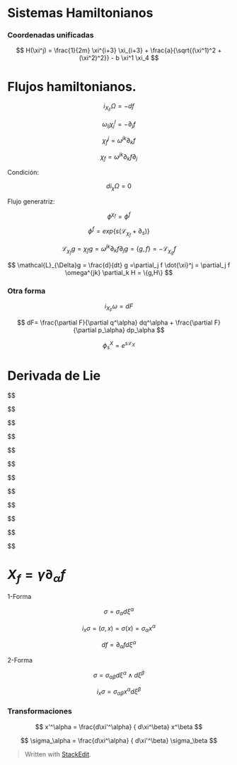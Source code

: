 

# Sistemas Hamiltonianos
 
### Coordenadas unificadas

$$
H(\xi^j) = \frac{1}{2m} \xi^{i+3} \xi_{i+3} + \frac{a}{\sqrt{(\xi^1)^2 + (\xi^2)^2}} - b \xi^1 \xi_4
$$

# Flujos hamiltonianos.


$$
i_{X_F} \Omega = - df
$$

$$
\omega_{lj} \chi_j^l = -\partial_j f
$$

$$
\chi_f^j = \omega^{jk}\partial_k f
$$

$$
\chi_f = \omega^{jk}\partial_k f \partial_j
$$

Condición:

$$
d i_\chi \Omega = 0
$$

Flujo generatriz:

$$
\phi^{\chi_f} = \phi^f
$$

$$
\phi^f = exp\{ s(\mathcal{L}_{\chi_f} + \partial_s )\}
$$

$$
\mathcal{L}_{\chi_f}g = \chi_f g = \omega^{jk}\partial_k f \partial_j g = \{g,f \} = - \mathcal{L}_{\chi_g}f
$$

$$
\mathcal{L}_{\Delta}g = \frac{d}{dt} g =\partial_j f \dot{\xi}^j = \partial_j f \omega^{jk} \partial_k H = \{g,H\}
$$


### Otra forma

$$
i_{X_F} \omega = dF
$$


$$
dF= \frac{\partial F}{\partial q^\alpha} dq^\alpha +  \frac{\partial F}{\partial p_\alpha} dp_\alpha
$$

$$
\phi_s^X = e^{s\mathcal{L}_X}
$$

# Derivada de Lie

$$

$$


$$

$$


$$

$$


$$

$$


$$

$$


$$

$$


# $X_f = \dot{\gamma} \partial_\alpha f$

1-Forma

$$
\sigma = \sigma_{\alpha} d\xi^\alpha
$$

$$
i_x\sigma = (\sigma, x) = \sigma(x)= \sigma_{\alpha} x^\alpha
$$

$$
df = \partial_\alpha f d\xi^\alpha
$$

2-Forma

$$
\sigma = \sigma_{\alpha\beta}d\xi^\alpha\wedge
d\xi^\beta
$$

$$
i_x\sigma = \sigma_{\alpha\beta} x^\alpha d\xi^\beta
$$

### Transformaciones

$$
x'^\alpha = \frac{d\xi'^\alpha} { d\xi^\beta} x^\beta 
$$

$$
\sigma_\alpha = \frac{d\xi^\alpha} { d\xi'^\beta} \sigma_\beta 
$$



> Written with [StackEdit](https://stackedit.io/).
<!--stackedit_data:
eyJoaXN0b3J5IjpbLTY0MzQ2ODU4LDE1Mjc5NTYxMDksNzMwOT
k4MTE2XX0=
-->